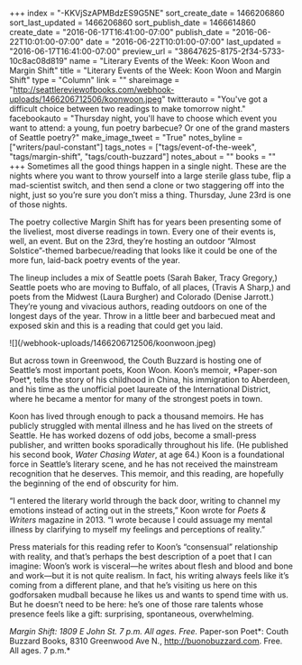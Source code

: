 +++
index = "-KKVjSzAPMBdzES9G5NE"
sort_create_date = 1466206860
sort_last_updated = 1466206860
sort_publish_date = 1466614860
create_date = "2016-06-17T16:41:00-07:00"
publish_date = "2016-06-22T10:01:00-07:00"
date = "2016-06-22T10:01:00-07:00"
last_updated = "2016-06-17T16:41:00-07:00"
preview_url = "38647625-8175-2f34-5733-10c8ac08d819"
name = "Literary Events of the Week: Koon Woon and Margin Shift"
title = "Literary Events of the Week: Koon Woon and Margin Shift"
type = "Column"
link = ""
shareimage = "http://seattlereviewofbooks.com/webhook-uploads/1466206712506/koonwoon.jpeg"
twitterauto = "You've got a difficult choice between two readings  to make tomorrow night."
facebookauto = "Thursday night, you'll have to choose which event you want to attend: a young, fun poetry barbecue? Or one of the grand masters of Seattle poetry?"
make_image_tweet = "True"
notes_byline = ["writers/paul-constant"]
tags_notes = ["tags/event-of-the-week", "tags/margin-shift", "tags/couth-buzzard"]
notes_about = ""
books = ""
+++
Sometimes all the good things happen in a single night. These are the nights where you want to throw yourself into a large sterile glass tube, flip a mad-scientist switch, and then send a clone or two staggering off into the night, just so you’re sure you don’t miss a thing. Thursday, June 23rd is one of those nights.

The poetry collective Margin Shift has for years been presenting some of the liveliest, most diverse readings in town. Every one of their events is, well, an event. But on the 23rd, they’re hosting an outdoor “Almost Solstice”-themed barbecue/reading that looks like it could be one of the more fun, laid-back poetry events of the year. 

The lineup includes a mix of Seattle poets (Sarah Baker, Tracy Gregory,) Seattle poets who are moving to Buffalo, of all places, (Travis A Sharp,) and poets from the Midwest (Laura Burgher) and Colorado (Denise Jarrott.) They’re young and vivacious authors, reading outdoors on one of the longest days of the year. Throw in a little beer and barbecued meat and exposed skin and this is a reading that could get you laid.

<p class-"image-left">![](/webhook-uploads/1466206712506/koonwoon.jpeg)</p>
But across town in Greenwood, the Couth Buzzard is hosting one of Seattle’s most important poets, Koon Woon. Koon’s memoir, *Paper-son Poet*, tells the story of his childhood in China, his immigration to Aberdeen, and his time as the unofficial poet laureate of the International District, where he became a mentor for many of the strongest poets in town. 

Koon has lived through enough to pack a thousand memoirs. He has publicly struggled with mental illness and he has lived on the streets of Seattle. He has worked dozens of odd jobs, become a small-press publisher, and written books sporadically throughout his life. (He published his second book, *Water Chasing Water*, at age 64.) Koon is a foundational force in Seattle’s literary scene, and he has not received the mainstream recognition that he deserves. This memoir, and this reading, are hopefully the beginning of the end of obscurity for him.

“I entered the literary world through the back door, writing to channel my emotions instead of acting out in the streets,” Koon wrote for *Poets & Writers* magazine in 2013. “I wrote because I could assuage my mental illness by clarifying to myself my feelings and perceptions of reality.” 

Press materials for this reading refer to Koon’s “consensual” relationship with reality, and that’s perhaps the best description of a poet that I can imagine: Woon’s work is visceral—he writes about flesh and blood and bone and work—but it is not quite realism. In fact, his writing always feels like it’s coming from a different plane, and that he’s visiting us here on this godforsaken mudball because he likes us and wants to spend time with us. But he doesn’t need to be here: he’s one of those rare talents whose presence feels like a gift: surprising, spontaneous, overwhelming.

*Margin Shift: 1809 E John St. 7 p.m. All ages. Free.* Paper-son Poet*: Couth Buzzard Books, 8310 Greenwood Ave N., http://buonobuzzard.com. Free. All ages. 7 p.m.* 
